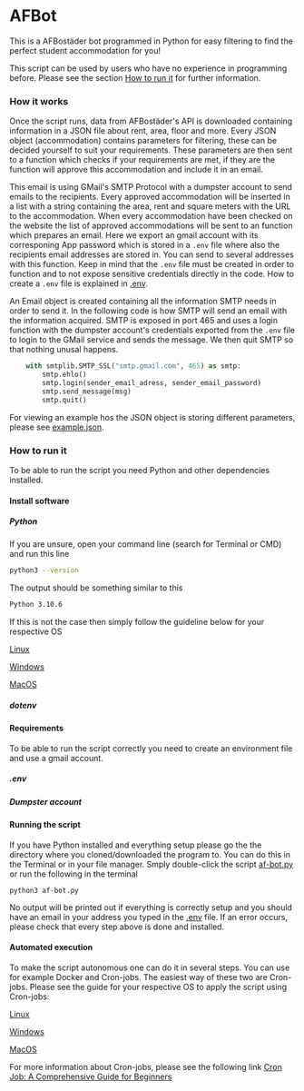 # AFBot

This is a AFBostäder bot programmed in Python for easy filtering to find the perfect student accommodation for you!

This script can be used by users who have no experience in programming before. Please see the section [How to run it](#how-to-run-it) for further information.


### How it works

Once the script runs, data from AFBostäder's API is downloaded containing information in a JSON file about rent, area, floor and more.
Every JSON object (accommodation) contains parameters for filtering, these can be decided yourself to suit your requirements. These parameters are then sent to a function which checks if your requirements are met, if they are the function will approve this accommodation and include it in an email. 

This email is using GMail's SMTP Protocol with a dumpster account to send emails to the recipients. Every approved accommodation will be inserted in a list with a string containing the area, rent and square meters with the URL to the accommodation. When every accommodation have been checked on the website the list of approved accommodations will be sent to an function which prepares an email. Here we export an gmail account with its corresponing App password which is stored in a ```.env``` file where also the recipients email addresses are stored in. You can send to several addresses with this function. Keep in mind that the ```.env``` file must be created in order to function and to not expose sensitive credentials directly in the code. How to create a ```.env``` file is explained in [.env](#.env). 

An Email object is created containing all the information SMTP needs in order to send it. In the following code is how SMTP will send an email with the information acquired. SMTP is exposed in port 465 and uses a login function with the dumpster account's credentials exported from the ```.env``` file to login to the GMail service and sends the message. We then quit SMTP so that nothing unusal happens.

```python
    with smtplib.SMTP_SSL("smtp.gmail.com", 465) as smtp:
        smtp.ehlo()
        smtp.login(sender_email_adress, sender_email_password)
        smtp.send_message(msg)
        smtp.quit()
```

For viewing an example hos the JSON object is storing different parameters, please see [example.json](example.json).


### How to run it

To be able to run the script you need Python and other dependencies installed.

#### Install software
##### Python
If you are unsure, open your command line (search for Terminal or CMD) and run this line
```bash
python3 --version
```
The output should be something similar to this
```bash
Python 3.10.6
```
If this is not the case then simply follow the guideline below for your respective OS

[Linux](https://docs.python-guide.org/starting/install3/linux/)

[Windows](https://www.digitalocean.com/community/tutorials/install-python-windows-10    )

[MacOS](https://www.dataquest.io/blog/installing-python-on-mac/)


##### dotenv



#### Requirements
To be able to run the script correctly you need to create an environment file and use a gmail account.

##### .env

##### Dumpster account

#### Running the script

If you have Python installed and everything setup please go the the directory where you cloned/downloaded the program to. You can do this in the Terminal or in your file manager.
Smply double-click the script [af-bot.py](af-bot.py) or run the following in the terminal
```
python3 af-bot.py
```
No output will be printed out if everything is correctly setup and you should have an email in your address you typed in the [.env](#.env) file. If an error occurs, please check that every step above is done and installed.


#### Automated execution

To make the script autonomous one can do it in several steps. You can use for example Docker and Cron-jobs.
The easiest way of these two are Cron-jobs. Please see the guide for your respective OS to apply the script using Cron-jobs:

[Linux](https://www.freecodecamp.org/news/cron-jobs-in-linux/)

[Windows](https://active-directory-wp.com/docs/Usage/How_to_add_a_cron_job_on_Windows/index.html)

[MacOS](https://anvilproject.org/guides/content/creating-links)

For more information about Cron-jobs, please see the following link [Cron Job: A Comprehensive Guide for Beginners](https://www.hostinger.com/tutorials/cron-job)
